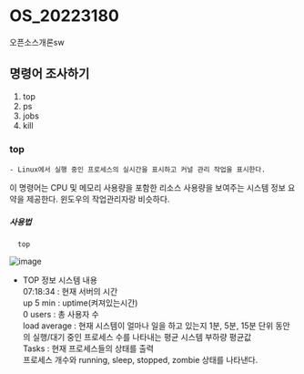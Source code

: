 # OS_20223180
오픈소스개론sw

## 명령어 조사하기
1. top
2. ps
3. jobs
4. kill

### top
    - Linux에서 실행 중인 프로세스의 실시간을 표시하고 커널 관리 작업을 표시한다.
이 명령어는 CPU 및 메모리 사용량을 포함한 리소스 사용량을 보여주는 시스템 정보 요약을 제공한다.
윈도우의 작업관리자랑 비슷하다.

##### 사용법
      top
![image](https://github.com/choonssik/OS_20223180/assets/166361178/ec61d844-5b36-40a6-bbb1-f0686cc7d654)

* TOP 정보 시스템 내용<br>
07:18:34 : 현재 서버의 시간<br>
up 5 min : uptime(켜져있는시간)<br>
0 users : 총 사용자 수<br>
load average : 현재 시스템이 얼마나 일을 하고 있는지 1분, 5분, 15분 단위 동안의 실행/대기 중인 프로세스 수를 나타내는 평균 시스템 부하량 평균값<br>
Tasks : 현재 프로세스들의 상태를 출력<br>
프로세스 개수와 running, sleep, stopped, zombie 상태를 나타낸다.<br>


